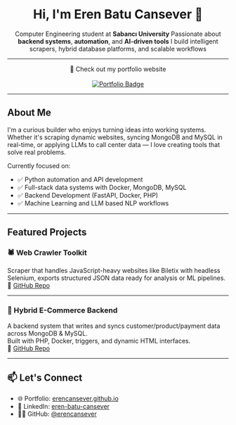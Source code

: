 <h1 align="center">Hi, I'm Eren Batu Cansever 👋</h1>

<p align="center">
 Computer Engineering student at <strong>Sabancı University</strong>  
 Passionate about <strong>backend systems</strong>, <strong>automation</strong>, and <strong>AI-driven tools</strong>  
 I build intelligent scrapers, hybrid database platforms, and scalable workflows  
</p>

---

<p align="center">
  🚀 Check out my portfolio website  
  <br><br>
  <a href="https://erencansever.github.io" target="_blank">
    <img src="https://img.shields.io/badge/🌐 erencansever.github.io-blueviolet?style=for-the-badge&logo=github" alt="Portfolio Badge">
  </a>
</p>

---

## About Me

I'm a curious builder who enjoys turning ideas into working systems.  
Whether it's scraping dynamic websites, syncing MongoDB and MySQL in real-time, or applying LLMs to call center data — I love creating tools that solve real problems.

Currently focused on:
- ✅ Python automation and API development  
- ✅ Full-stack data systems with Docker, MongoDB, MySQL  
- ✅ Backend Development (FastAPI, Docker, PHP)
- ✅ Machine Learning and LLM based NLP workflows

---

## Featured Projects

### 🕷️ Web Crawler Toolkit  
Scraper that handles JavaScript-heavy websites like Biletix with headless Selenium, exports structured JSON data ready for analysis or ML pipelines.  
🔗 [GitHub Repo](https://github.com/erencansever/web-crawler-toolkit)

---

### 🛒 Hybrid E-Commerce Backend  
A backend system that writes and syncs customer/product/payment data across MongoDB & MySQL.  
Built with PHP, Docker, triggers, and dynamic HTML interfaces.  
🔗 [GitHub Repo](https://github.com/erencansever/ecommerce-data-system)

---


## 📫 Let's Connect

- 🌐 Portfolio: [erencansever.github.io](https://erencansever.github.io)  
- 💼 LinkedIn: [eren-batu-cansever](https://linkedin.com/in/eren-batu-cansever-649b80245)  
- 🧑‍💻 GitHub: [@erencansever](https://github.com/erencansever)



